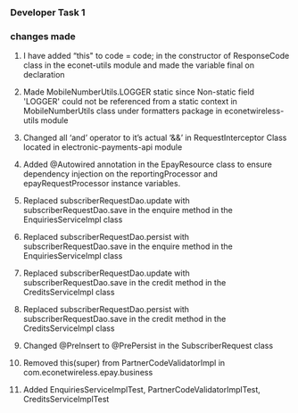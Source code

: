 ### Developer Task 1 
### changes made
1.	I have added “this" to code = code; in the constructor of ResponseCode class in the econet-utils module and made the variable final on declaration

2.	Made MobileNumberUtils.LOGGER static since  Non-static field 'LOGGER' could not be referenced from a static context in MobileNumberUtils class under formatters package in econetwireless-utils module

3.	Changed all  ‘and’ operator to it’s actual ‘&&’ in RequestInterceptor Class located in electronic-payments-api module 

4.	Added @Autowired annotation in the EpayResource class to ensure dependency injection on the reportingProcessor and epayRequestProcessor instance variables.

5.	Replaced subscriberRequestDao.update with subscriberRequestDao.save in the enquire method in the EnquiriesServiceImpl class

6.	Replaced subscriberRequestDao.persist with subscriberRequestDao.save in the enquire method in the EnquiriesServiceImpl class


7.	Replaced subscriberRequestDao.update with subscriberRequestDao.save in the credit method in the CreditsServiceImpl class

8.	Replaced subscriberRequestDao.persist with subscriberRequestDao.save in the credit method in the CreditsServiceImpl class

9.	Changed @PreInsert to @PrePersist in the SubscriberRequest class

10.	Removed this(super) from PartnerCodeValidatorImpl in com.econetwireless.epay.business

11.	Added  EnquiriesServiceImplTest, PartnerCodeValidatorImplTest, CreditsServiceImplTest
